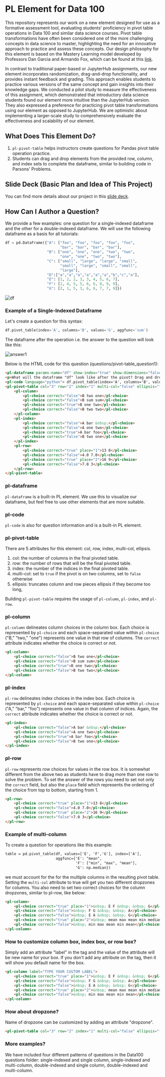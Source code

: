 # PL Element for Data 100

This repository represents our work on a new element designed for use as a formative assessment tool, evaluating students' proficiency in pivot table operations in Data 100 and similar data science courses. Pivot table transformations have often been considered one of the more challenging concepts in data science to master, highlighting the need for an innovative approach to practice and assess these concepts. Our design philosophy for this element is based on the Mastery Learning model developed by Professors Dan Garcia and Armando Fox, which can be found at this [link](https://doi.org/10.1145/3491140.3528289).

In contrast to traditional paper-based or JupyterHub assignments, our new element incorporates randomization, drag-and-drop functionality, and provides instant feedback and grading. This approach enables students to practice various versions of the same concept and gain insights into their knowledge gaps. We conducted a pilot study to measure the effectiveness of this assignment, which demonstrated that introductory data science students found our element more intuitive than the JupyterHub version. They also expressed a preference for practicing pivot table transformations using our element as opposed to JupyterHub. We are optimistic about implementing a larger-scale study to comprehensively evaluate the effectiveness and scalability of our element.

## What Does This Element Do?

1. `pl-pivot-table` helps instructors create questions for Pandas pivot table operation practice.
2. Students can drag and drop elements from the provided row, column, and index sets to complete the dataframe, similar to building code in Parsons' Problems.

## Slide Deck (Basic Plan and Idea of This Project)

You can find more details about our project in this [slide deck](https://docs.google.com/presentation/d/1K6x-VDJGsnKooS1rQ43vHO1SW6SUSoAYT_lzCyHY5l8/edit#slide=id.g2808ed675f2_1_10).

## How Can I Author a Question?

We provide a few examples: one question for a single-indexed dataframe and the other for a double-indexed dataframe. We will use the following dataframe as a basis for all tutorials:

```python
df = pd.DataFrame({"A": ["foo", "foo", "foo", "foo", "foo",
                         "bar", "bar", "bar", "bar"],
                   "B": ["one", "one", "one", "two", "two",
                         "one", "one", "two", "two"],
                   "C": ["small", "large", "large", "small",
                         "small", "large", "small", "small",
                         "large"],
                   "D":["a","a","a","a","a","a","b","c","a"],
                   "E": [1, 2, 2, 3, 3, 4, 5, 6, 7],
                   "F": [2, 4, 5, 5, 6, 6, 8, 9, 9],
                   "G": [2, 1, 5, 3, 6, 6, 7, 7, 9]})
```

![df](img_readme/dataframe.png)

### Example of a Single-Indexed Dataframe

Let's create a question for this syntax:

```python
df.pivot_table(index='A', columns='B', values='G', aggfunc='sum')
```

The dataframe after the operation i.e. the answer to the question will look like this:

![answer1](img_readme/answer1.png)

Below is the HTML code for this question (questions/pivot-table_question1):

```html
<pl-dataframe params-name="df" show-index="true" show-dimensions="false" digits="4"></pl-dataframe>
<p>What will the dataframe "df" look like after the pivot? Drag and drop your answer below.</p>
<pl-code language="python"> df.pivot_table(index='A', columns='B', values='G', aggfunc='sum') </pl-code>
<pl-pivot-table col="3" row="2" index="1" multi-col="false" ellipsis="false">
    <pl-column>
        <pl-choice correct="false">B two one</pl-choice>
        <pl-choice correct="false">B sum sum</pl-choice>
        <pl-choice correct="true">B one two</pl-choice>
        <pl-choice correct="false">B two two</pl-choice>
    </pl-column>
    <pl-index>
        <pl-choice correct="false">A bar &nbsp;</pl-choice>
        <pl-choice correct="false">A one two</pl-choice>
        <pl-choice correct="true">A bar foo</pl-choice>
        <pl-choice correct="false">B two one</pl-choice>
    </pl-index>
    <pl-row>
        <pl-choice correct="true" place="1">13 8</pl-choice>
        <pl-choice correct="false">4.0 7.0</pl-choice>
        <pl-choice correct="true" place="2">16 9</pl-choice>
        <pl-choice correct="false">7.0 3</pl-choice>
    </pl-row>
</pl-pivot-table>
```

### pl-dataframe

`pl-dataframe` is a built-in PL element. We use this to visualize our dataframe, but feel free to use other elements that are more suitable.

### pl-code

`pl-code` is also for question information and is a built-in PL element.

### pl-pivot-table

There are 5 attributes for this element: col, row, index, multi-col, ellipsis.

1. col: the number of columns in the final pivoted table.
2. row: the number of rows that will be the final pivoted table.
3. index: the number of the indices in the final pivoted table.
4. multi-col: set to `true` if the pivot is on two columns, set to `false` otherwise
5. ellipsis: truncates column and row pieces ellipsis if they become too long,

Building `pl-pivot-table` requires the usage of `pl-column`, `pl-index`, and `pl-row`.

### pl-column  

`pl-column` delineates column choices in the column box. Each choice is represented by `pl-choice` and each space-separated value within `pl-choice` ("B," "two," "one") represents one value in that row of columns. The `correct` attribute indicates whether the choice is correct or not.

```html
<pl-column>
    <pl-choice correct="false">B two one</pl-choice>
    <pl-choice correct="false">B sum sum</pl-choice>
    <pl-choice correct="true">B one two</pl-choice>
    <pl-choice correct="false">B two two</pl-choice>
</pl-column>
```

### pl-index  

`pl-row` delineates index choices in the index box. Each choice is represented by `pl-choice` and each space-separated value within `pl-choice` ("A," "bar," "foo") represents one value in that column of indices. Again, the `correct` attribute indicates whether the choice is correct or not.

```html
<pl-index>
    <pl-choice correct="false">A bar &nbsp;</pl-choice>
    <pl-choice correct="false">A one two</pl-choice>
    <pl-choice correct="true">A bar foo</pl-choice>
    <pl-choice correct="false">B two one</pl-choice>
</pl-index>
```

### pl-row

`pl-row` represents row choices for values in the row box. It is somewhat different from the above two as students have to drag more than one row to solve the problem. To set the answer of the rows you need to set not only the `correct` field, but also the `place` field which represents the ordering of the choice from top to bottom, starting from 1.

```html
<pl-row>
    <pl-choice correct="true" place="1">13 8</pl-choice>
    <pl-choice correct="false">4.0 7.0</pl-choice>
    <pl-choice correct="true" place="2">16 9</pl-choice>
    <pl-choice correct="false">7.0 3</pl-choice>
</pl-row>
```

### Example of multi-column

To create a question for operations like this example:

```html
table = pd.pivot_table(df, values=['E', 'F','G'], index=['A'],
                       aggfunc={'E': "mean",
                                'F': ["min", "max", "mean"],
                                'G': np.median})
```

we must account for the for the multiple columns in the resulting pivot table. Setting the `multi-col` attribute to true will get you two different dropzones for columns. You also need to set two correct choices for the column dropzones, similar to pl-row, like below:

```html
<pl-column>
    <pl-choice correct="true" place="1">&nbsp; E F &nbsp; &nbsp; G</pl-choice>
    <pl-choice correct="false">&nbsp; F G &nbsp; &nbsp; A</pl-choice>
    <pl-choice correct="false">&nbsp; E A &nbsp; &nbsp; G</pl-choice>
    <pl-choice correct="true" place="2">&nbsp; mean max mean min median</pl-choice>
    <pl-choice correct="false">&nbsp; min max mean min mean</pl-choice>
</pl-column>
```

### How to customize column box, index box, or row box?
Simply add an attribute "label" in the tag and the value of the attribute will be new name for your box. If you don't add any attribute on the tag, then it will show you default name for the box.
```html
<pl-column label="TYPE YOUR CUSTOM LABEL">
    <pl-choice correct="true" place="1">&nbsp; E F &nbsp; &nbsp; G</pl-choice>
    <pl-choice correct="false">&nbsp; F G &nbsp; &nbsp; A</pl-choice>
    <pl-choice correct="false">&nbsp; E A &nbsp; &nbsp; G</pl-choice>
    <pl-choice correct="true" place="2">&nbsp; mean max mean min median</pl-choice>
    <pl-choice correct="false">&nbsp; min max mean min mean</pl-choice>
</pl-column>
```

### How about dropzone?
Name of dropzone can be customized by adding an attribute "dropzone".  
```html
<pl-pivot-table col="3" row="2" index="1" multi-col="false" ellipsis="false" dropzone="TYPE YOUR CUSTOM NAME">
```

### More examples?

We have included four different patterns of questions in the Data100 questions folder: single-indexed and single column, single-indexed and multi-column, double-indexed and single column, double-indexed and multi-column.
